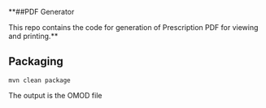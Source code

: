 **##PDF Generator

This repo contains the code for generation of Prescription PDF for viewing and printing.**

## Packaging
```mvn clean package```

The output is the OMOD file
